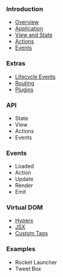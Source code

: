 
### Introduction

* [Overview](/README)
* [Application](/intro/application)
* [View and State](/intro/view-and-state)
* [Actions](/intro/actions)
* [Events](/intro/events)

### Extras

* [Lifecycle Events](/extras/lifecycle-events)
* [Routing](/extras/routing)
* [Plugins](/extras/plugins)

### API

* State
* View
* Actions
* Events

### Events

* Loaded
* Action
* Update
* Render
* Emit

### Virtual DOM

* [Hyperx](/vdom/hyperx)
* [JSX](/vdom/jsx)
* [Custom Tags](/vdom/custom-tags)

### Examples

* Rocket Launcher
* Tweet Box
